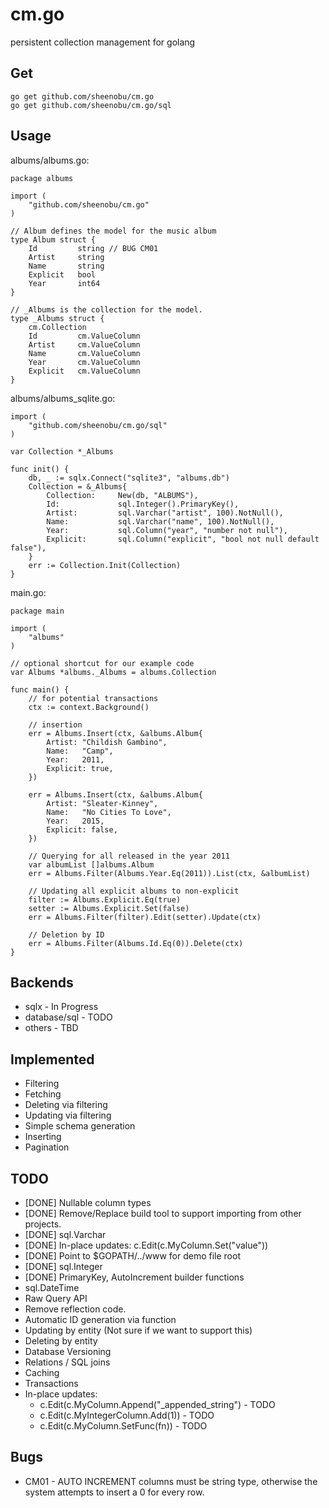# cm.go

persistent collection management for golang

## Get

	go get github.com/sheenobu/cm.go
	go get github.com/sheenobu/cm.go/sql

## Usage

albums/albums.go:

	package albums

	import (
		"github.com/sheenobu/cm.go"
	)

	// Album defines the model for the music album
	type Album struct {
		Id         string // BUG CM01
		Artist 	   string
		Name 	   string
		Explicit   bool
		Year       int64
	}

	// _Albums is the collection for the model.
	type _Albums struct {
		cm.Collection
		Id 		   cm.ValueColumn
		Artist 	   cm.ValueColumn
		Name 	   cm.ValueColumn
		Year       cm.ValueColumn
		Explicit   cm.ValueColumn
	}

albums/albums_sqlite.go:
	
	import (
		"github.com/sheenobu/cm.go/sql"
	)

	var Collection *_Albums

	func init() {
		db, _ := sqlx.Connect("sqlite3", "albums.db")
		Collection = &_Albums{
			Collection:     New(db, "ALBUMS"),
			Id:             sql.Integer().PrimaryKey(),
			Artist: 	    sql.Varchar("artist", 100).NotNull(),
			Name:      		sql.Varchar("name", 100).NotNull(),
			Year:       	sql.Column("year", "number not null"),
			Explicit:  		sql.Column("explicit", "bool not null default false"),
		}
		err := Collection.Init(Collection)
	}

main.go:

	package main

	import (
		"albums"
	)

	// optional shortcut for our example code
	var Albums *albums._Albums = albums.Collection

	func main() {
		// for potential transactions
		ctx := context.Background()

		// insertion
		err = Albums.Insert(ctx, &albums.Album{
			Artist: "Childish Gambino",
			Name:   "Camp",
			Year:   2011,
			Explicit: true,
		})

		err = Albums.Insert(ctx, &albums.Album{
			Artist: "Sleater-Kinney",
			Name:   "No Cities To Love",
			Year:   2015,
			Explicit: false,
		})

		// Querying for all released in the year 2011
		var albumList []albums.Album
		err = Albums.Filter(Albums.Year.Eq(2011)).List(ctx, &albumList)

		// Updating all explicit albums to non-explicit
		filter := Albums.Explicit.Eq(true)
		setter := Albums.Explicit.Set(false)
		err = Albums.Filter(filter).Edit(setter).Update(ctx)

		// Deletion by ID
		err = Albums.Filter(Albums.Id.Eq(0)).Delete(ctx)
	}

## Backends

 * sqlx 		- In Progress
 * database/sql - TODO
 * others		- TBD

## Implemented

 * Filtering
 * Fetching
 * Deleting via filtering
 * Updating via filtering
 * Simple schema generation
 * Inserting
 * Pagination

## TODO

 * [DONE] Nullable column types
 * [DONE] Remove/Replace build tool to support importing from other projects.
 * [DONE] sql.Varchar
 * [DONE] In-place updates: c.Edit(c.MyColumn.Set("value"))
 * [DONE] Point to $GOPATH/../www for demo file root
 * [DONE] sql.Integer
 * [DONE] PrimaryKey, AutoIncrement builder functions
 * sql.DateTime
 * Raw Query API
 * Remove reflection code.
 * Automatic ID generation via function
 * Updating by entity (Not sure if we want to support this)
 * Deleting by entity
 * Database Versioning
 * Relations / SQL joins
 * Caching
 * Transactions
 * In-place updates:
    * c.Edit(c.MyColumn.Append("\_appended\_string") - TODO
	* c.Edit(c.MyIntegerColumn.Add(1)) - TODO
	* c.Edit(c.MyColumn.SetFunc(fn)) - TODO

## Bugs

 * CM01 - AUTO INCREMENT columns must be string type, otherwise the system attempts to insert a 0 for every row.
